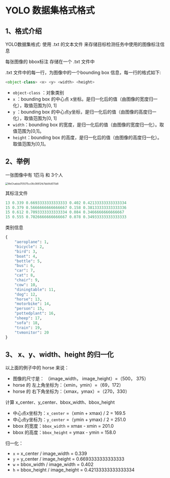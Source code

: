 # YOLO 数据集格式格式  <!-- {docsify-ignore} -->



## 1、格式介绍

YOLO数据集格式:  使用 .txt 的文本文件 来存储目标检测任务中使用的图像标注信息

每张图像的 bbox标注 存储在一个 .txt 文件中

.txt 文件中的每一行，为图像中的一个bounding box 信息，每一行的格式如下:

```Python
<object-class> <x> <y> <width> <height>
```

- `object-class`  ：对象类别
- `x`  ：bounding box 的中心点 x坐标。是归一化后的值（由图像的宽度归一化），取值范围为[0, 1]
- `y`  ：bounding box 的中心点y坐标，是归一化后的值（由图像的高度归一化），取值范围为[0, 1]
- `width`：bounding box 的宽度，是归一化后的值（由图像的宽度归一化）。取值范围为[0,1]。
- `height`：bounding box 的高度，是归一化后的值（由图像的高度归一化）。取值范围为[0,1]。





## 2、举例 

一张图像中有 1匹马 和 3个人

<img src="https://p.ipic.vip/85hhxw.png" alt="WeChatbbd705075cc08c08812fb7bb84d570d8" style="zoom:50%;" />

其标注文件 

```Python
13 0.339 0.6693333333333333 0.402 0.42133333333333334
15 0.379 0.5666666666666667 0.158 0.38133333333333336
15 0.612 0.7093333333333334 0.084 0.3466666666666667
15 0.555 0.7026666666666667 0.078 0.34933333333333333
```

类别信息

```Python
{
    "aeroplane": 1,
    "bicycle": 2,
    "bird": 3,
    "boat": 4,
    "bottle": 5,
    "bus": 6,
    "car": 7,
    "cat": 8,
    "chair": 9,
    "cow": 10,
    "diningtable": 11,
    "dog": 12,
    "horse": 13,
    "motorbike": 14,
    "person": 15,
    "pottedplant": 16,
    "sheep": 17,
    "sofa": 18,
    "train": 19,
    "tvmonitor": 20
}
```







## 3、 x、y、width、height   的归一化

以上面的例子中的 horse 来说：

- 图像的尺寸是： （image_width， image_height）=（500， 375）
- horse 的 左上角坐标为：（xmin，ymin）=（69，172）
- horse 的 右下角坐标为：（xmax，ymax）=（270，330）

计算 x_center、y_center、bbox_width、bbox_height

- 中心点x坐标为：`x_center` =（xmin + xmax) / 2 = 169.5
- 中心点y坐标为：`y_center` =（ymin + ymax) / 2 = 251.0
- bbox 的宽度：`bbox_width` = xmax - xmin =  201.0
- bbox 的高度：`bbox_height` = ymax - ymin =  158.0

归一化：

- `x` = x_center / image_width = 0.339
- `y` = y_center / image_height = 0.6693333333333333
- `w` = bbox_width / image_width = 0.402
- `h` = bbox_height / image_height = 0.42133333333333334